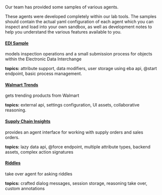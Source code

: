 Our team has provided some samples of various agents. 

These agents were developed completely within our lab tools. The samples should contain the actual yaml configuration of each agent which you can inspect and load into your own sandbox, as well as development notes to help you understand the various features available to you.

#### [EDI Sample](../samples/EDI.md) 
models inspection operations and a small submission process for objects within the Electronic Data Interchange

**topics:** attribute support, data modifiers, user storage using eba api, @start endpoint, basic process management.


#### [Walmart Trends](../samples/Walmart.md)
gets trending products from Walmart

**topics:** external api, settings configuration, UI assets, collaborative reasoning.


#### [Supply Chain Insights](../samples/SupplyChain.md)

provides an agent interface for working with supply orders and sales orders.

**topics:** lazy data api, @force endpoint, multiple attribute types, backend assets, complex action signatures


#### [Riddles](../samples/Riddles.md)

take over agent for asking riddles

**topics:** crafted dialog messages, session storage, reasoning take over, custom annotations
